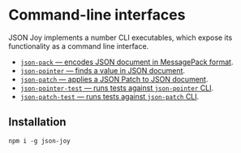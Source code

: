 # Command-line interfaces

JSON Joy implements a number CLI executables, which expose its functionality
as a command line interface.

- [`json-pack` &mdash; encodes JSON document in MessagePack format](./docs/json-pack.md).
- [`json-pointer` &mdash; finds a value in JSON document](./docs/json-pointer.md).
- [`json-patch` &mdash; applies a JSON Patch to JSON document](./docs/json-patch.md).
- [`json-pointer-test` &mdash; runs tests against `json-pointer` CLI](./docs/json-pointer-test.md).
- [`json-patch-test` &mdash; runs tests against `json-patch` CLI](./docs/json-patch-test.md).


## Installation

```
npm i -g json-joy
```
